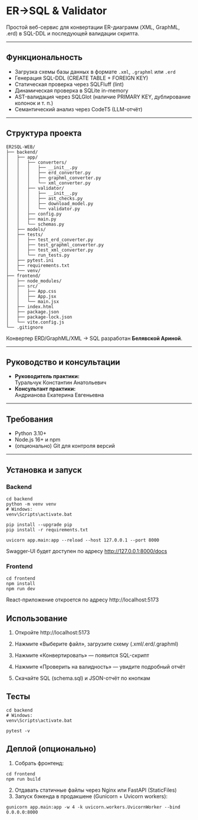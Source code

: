 # ER→SQL & Validator

Простой веб-сервис для конвертации ER-диаграмм (XML, GraphML, .erd) в SQL-DDL и последующей валидации скрипта.

---

## Функциональность

- Загрузка схемы базы данных в формате `.xml`, `.graphml` или `.erd`  
- Генерация SQL-DDL (CREATE TABLE + FOREIGN KEY)  
- Статическая проверка через SQLFluff (lint)  
- Динамическая проверка в SQLite in-memory  
- AST-валидация через SQLGlot (наличие PRIMARY KEY, дублирование колонок и т. п.)  
- Семантический анализ через CodeT5 (LLM-отчёт)  

---

## Структура проекта
```
ER2SQL-WEB/
├── backend/
│   ├── app/
│   │   ├── converters/
│   │   │   ├── __init__.py
│   │   │   ├── erd_converter.py
│   │   │   ├── graphml_converter.py
│   │   │   └── xml_converter.py
│   │   ├── validator/
│   │   │   ├── __init__.py
│   │   │   ├── ast_checks.py
│   │   │   ├── download_model.py
│   │   │   └── validator.py
│   │   ├── config.py
│   │   ├── main.py
│   │   └── schemas.py
│   ├── models/
│   ├── tests/
│   │   ├── test_erd_converter.py
│   │   ├── test_graphml_converter.py
│   │   ├── test_xml_converter.py
│   │   └── run_tests.py
│   ├── pytest.ini
│   ├── requirements.txt
│   └── venv/
├── frontend/
│   ├── node_modules/
│   ├── src/
│   │   ├── App.css
│   │   ├── App.jsx
│   │   └── main.jsx
│   ├── index.html
│   ├── package.json
│   ├── package-lock.json
│   └── vite.config.js
└── .gitignore

```

Конвертер ERD/GraphML/XML → SQL разработан **Белявской Ариной**.

---

## Руководство и консультации

- **Руководитель практики:**  
  Туральчук Константин Анатольевич  
- **Консультант практики:**  
  Андрианова Екатерина Евгеньевна  

---

## Требования

- Python 3.10+  
- Node.js 16+ и npm  
- (опционально) Git для контроля версий  

---

## Установка и запуск

### Backend

```
cd backend
python -m venv venv
# Windows:
venv\Scripts\activate.bat

pip install --upgrade pip
pip install -r requirements.txt

uvicorn app.main:app --reload --host 127.0.0.1 --port 8000
```

Swagger-UI будет доступен по адресу
http://127.0.0.1:8000/docs

### Frontend

```
cd frontend
npm install
npm run dev
```

React-приложение откроется по адресу
http://localhost:5173

## Использование
1. Откройте http://localhost:5173

2. Нажмите «Выберите файл», загрузите схему (.xml/.erd/.graphml)

3. Нажмите «Конвертировать» — появится SQL-скрипт

4. Нажмите «Проверить на валидность» — увидите подробный отчёт

5. Скачайте SQL (schema.sql) и JSON-отчёт по кнопкам

## Тесты
```
cd backend
# Windows:
venv\Scripts\activate.bat

pytest -v
```

## Деплой (опционально)

1. Собрать фронтенд:
```
cd frontend
npm run build
```
2. Отдавать статичные файлы через Nginx или FastAPI (StaticFiles)
3. Запуск бэкенда в продакшене (Gunicorn + Uvicorn workers):
```
gunicorn app.main:app -w 4 -k uvicorn.workers.UvicornWorker --bind 0.0.0.0:8000
```
